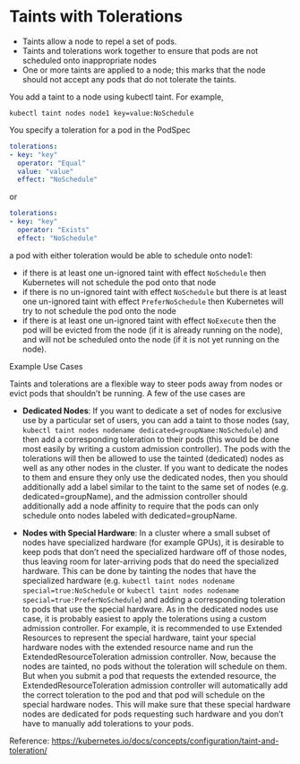 # Taints with Tolerations

- Taints allow a node to repel a set of pods. 
- Taints and tolerations work together to ensure that pods are not scheduled onto inappropriate nodes
- One or more taints are applied to a node; this marks that the node should not accept any pods that do not tolerate the taints. 

You add a taint to a node using kubectl taint. For example,
```
kubectl taint nodes node1 key=value:NoSchedule
```

You specify a toleration for a pod in the PodSpec
```yml
tolerations:
- key: "key"
  operator: "Equal"
  value: "value"
  effect: "NoSchedule"
```
or 
```yml
tolerations:
- key: "key"
  operator: "Exists"
  effect: "NoSchedule"
```

 a pod with either toleration would be able to schedule onto node1:

- if there is at least one un-ignored taint with effect `NoSchedule` then Kubernetes will not schedule the pod onto that node
- if there is no un-ignored taint with effect `NoSchedule` but there is at least one un-ignored taint with effect `PreferNoSchedule` then Kubernetes will try to not schedule the pod onto the node
- if there is at least one un-ignored taint with effect `NoExecute` then the pod will be evicted from the node (if it is already running on the node), and will not be scheduled onto the node (if it is not yet running on the node).


Example Use Cases 

Taints and tolerations are a flexible way to steer pods away from nodes or evict pods that shouldn’t be running. A few of the use cases are

- **Dedicated Nodes**: If you want to dedicate a set of nodes for exclusive use by a particular set of users, you can add a taint to those nodes (say, `kubectl taint nodes nodename dedicated=groupName:NoSchedule`) and then add a corresponding toleration to their pods (this would be done most easily by writing a custom admission controller). The pods with the tolerations will then be allowed to use the tainted (dedicated) nodes as well as any other nodes in the cluster. If you want to dedicate the nodes to them and ensure they only use the dedicated nodes, then you should additionally add a label similar to the taint to the same set of nodes (e.g. dedicated=groupName), and the admission controller should additionally add a node affinity to require that the pods can only schedule onto nodes labeled with dedicated=groupName.  

- **Nodes with Special Hardware**: In a cluster where a small subset of nodes have specialized hardware (for example GPUs), it is desirable to keep pods that don’t need the specialized hardware off of those nodes, thus leaving room for later-arriving pods that do need the specialized hardware. This can be done by tainting the nodes that have the specialized hardware (e.g. `kubectl taint nodes nodename special=true:NoSchedule` or `kubectl taint nodes nodename special=true:PreferNoSchedule`) and adding a corresponding toleration to pods that use the special hardware. As in the dedicated nodes use case, it is probably easiest to apply the tolerations using a custom admission controller. For example, it is recommended to use Extended Resources to represent the special hardware, taint your special hardware nodes with the extended resource name and run the ExtendedResourceToleration admission controller. Now, because the nodes are tainted, no pods without the toleration will schedule on them. But when you submit a pod that requests the extended resource, the ExtendedResourceToleration admission controller will automatically add the correct toleration to the pod and that pod will schedule on the special hardware nodes. This will make sure that these special hardware nodes are dedicated for pods requesting such hardware and you don’t have to manually add tolerations to your pods.

Reference: https://kubernetes.io/docs/concepts/configuration/taint-and-toleration/